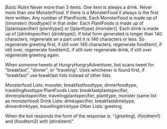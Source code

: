 *Basic Rules*
Never more than 3 items.
One item is always a drink.
Never more than one MonsterFood.
If there is a MonsterFood it always is the first item written.
Any number of PlantFoods.
Each MonsterFood is made up of [(monster) (foodtype)] in that order.
Each PlantFoods is made up of [(plantspecifier) (planttype)] or [(planttype) (monster)].
Each drink is made up of [(drinkspecifier) (drinktype)].
If total form generated is longer than 140 characters, regenerate an a part until it is 140 characters or less. So regenerate greeting first, if still over 140 characters, regenerate fooditem1, if still over, regenerate fooditem2, if still over regenerate drink, if still over regenerate greeting again.

When someone tweets at HungryHungryAdventurer, bot scans tweet for "breakfast", "dinner", or "traveling".
Uses whichever is found first, if "breakfast" use breakfast lists instead of other lists.

Monsterfood Lists: monster, breakfastfoodtype, dinnerfoodtype, travellingfoodtype
PlantFoods Lists: breakfastplantspecifier, dinnerplantspecifier, travelingplantspecifier, planttype, monster (same list as monsterfood)
Drink Lists: drinkspecifier, breakfastdrinktype, dinnerdrinktype, travellingdrinktype
Other Lists: greeting

When the bot responds the form of the response is: "(greeting), (fooditem1) and (fooditem2) with (drinkitem)"
